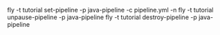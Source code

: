 fly -t tutorial set-pipeline -p java-pipeline -c pipeline.yml -n
fly -t tutorial unpause-pipeline -p java-pipeline
fly -t tutorial destroy-pipeline -p java-pipeline
